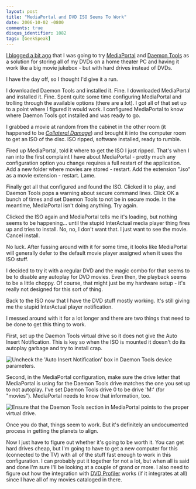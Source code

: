 ```yaml
---
layout: post
title: "MediaPortal and DVD ISO Seems To Work"
date: 2006-10-02 -0800
comments: true
disqus_identifier: 1082
tags: [GeekSpeak]
---
```

[I blogged a bit ago](/archive/2006/09/18/dvd-iso-via-mediaportal.aspx)
that I was going to try [MediaPortal](http://www.team-mediaportal.com/)
and [Daemon Tools](http://www.daemon-tools.cc/) as a solution for
storing all of my DVDs on a home theater PC and having it work like a
big movie jukebox - but with hard drives instead of DVDs.
 
 I have the day off, so I thought I'd give it a run.
 
 I downloaded Daemon Tools and installed it. Fine. I downloaded
MediaPortal and installed it. Fine. Spent quite some time configuring
MediaPortal and trolling through the available options (there are a
lot). I got all of that set up to a point where I figured it would work.
I configured MediaPortal to know where Daemon Tools got installed and
was ready to go.
 
 I grabbed a movie at random from the cabinet in the other room (it
happened to be [*Collateral
Damage*](http://www.amazon.com/exec/obidos/ASIN/B00005JKIP/mhsvortex))
and brought it into the computer room to get an ISO of the disc. ISO
ripped, software installed, ready to rumble.
 
 Fired up MediaPortal, told it where to get the ISO I just ripped.
That's when I ran into the first complaint I have about MediaPortal -
pretty much any configuration option you change requires a full restart
of the application. Add a new folder where movies are stored - restart.
Add the extension ".iso" as a movie extension - restart. Lame.
 
 Finally got all that configured and found the ISO. Clicked it to play,
and Daemon Tools pops a warning about secure command lines. Click OK a
bunch of times and set Daemon Tools to not be in secure mode. In the
meantime, MediaPortal isn't doing anything. Try again.
 
 Clicked the ISO again and MediaPortal tells me it's loading, but
nothing seems to be happening... until the stupid InterActual media
player thing fires up and tries to install. No, no, I don't want that. I
just want to see the movie. Cancel install.
 
 No luck. After fussing around with it for some time, it looks like
MediaPortal will generally defer to the default movie player assigned
when it uses the ISO stuff.
 
 I decided to try it with a regular DVD and the magic combo for that
seems to be to disable any autoplay for DVD movies. Even then, the
playback seems to be a little choppy. Of course, that might just be my
hardware setup - it's really not designed for this sort of thing.
 
 Back to the ISO now that I have the DVD stuff mostly working. It's
still giving me the stupid InterActual player notification.
 
 I messed around with it for a lot longer and there are two things that
need to be done to get this thing to work.
 
 First, set up the Daemon Tools virtual drive so it does not give the
Auto Insert Notification. This is key so when the ISO is mounted it
doesn't do its autoplay garbage and try to install crap.
 
 ![Uncheck the 'Auto Insert Notification' box in Daemon Tools device
parameters.](https://hyqi8g.dm2304.livefilestore.com/y2pde-vcxhEkldYWbaiynJIj7WkBAja83AZX63AuRUUYptFBeKjkLcke8vIhRnCG8JBj6OFNcoLbf2BHClTxo6B0TnwpZSuHhrFTQPo2wS8H-o/20061002daemonconfig.png?psid=1)
 
 Second, in the MediaPortal configuration, make sure the drive letter
that MediaPortal is using for the Daemon Tools drive matches the one you
set up to not autoplay. I've set Daemon Tools drive 0 to be drive 'M:'
(for "movies"). MediaPortal needs to know that information, too.
 
 ![Ensure that the Daemon Tools section in MediaPortal points to the
proper virtual
drive.](https://hyqi8g.dm2301.livefilestore.com/y2pMFNkuWujmiZ616n1Pe4e30pSWneklhkzpAvAjGF_h1q86F_l2SEctX_mz3AWbShqulxULyN-pufsmDekUEYkK4XiXTX0T9coWSlEuFdEyXs/20061002mpconfig.png?psid=1)
 
 Once you do that, things seem to work. But it's definitely an
undocumented process in getting the planets to align.
 
 Now I just have to figure out whether it's going to be worth it. You
can get hard drives cheap, but I'm going to have to get a new computer
for this (connected to the TV) with all of the stuff fast enough to work
in this configuration. I can probably put it together for not a lot, but
when all is said and done I'm sure I'll be looking at a couple of grand
or more. I also need to figure out how the integration with [DVD
Profiler](http://www.intervocative.com/dvdpro/Info.aspx) works (if it
integrates at all) since I have all of my movies cataloged in there.
